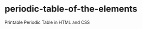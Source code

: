 periodic-table-of-the-elements
==============================

Printable Periodic Table in HTML and CSS 
